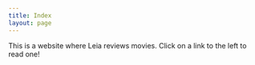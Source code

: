 ```yaml
---
title: Index
layout: page
---
```


This is a website where Leia reviews movies. Click on a link to the left to read one!